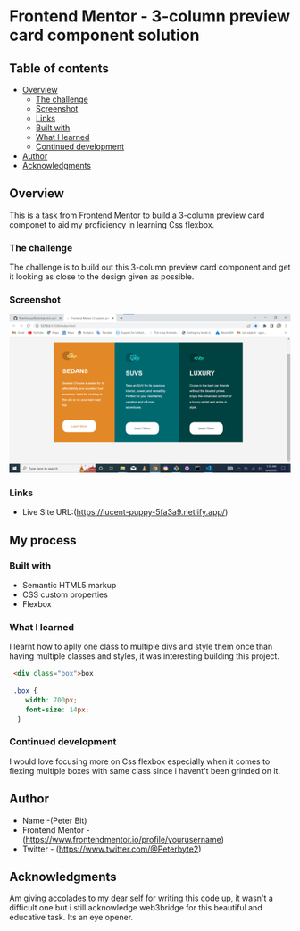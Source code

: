 # Frontend Mentor - 3-column preview card component solution

## Table of contents

- [Overview](#overview)
  - [The challenge](#the-challenge)
  - [Screenshot](#screenshot)
  - [Links](#links)
  - [Built with](#built-with)
  - [What I learned](#what-i-learned)
  - [Continued development](#continued-development)
- [Author](#author)
- [Acknowledgments](#acknowledgments)


## Overview
This is a task from Frontend Mentor to build a 3-column preview card componet to aid my proficiency in learning Css flexbox.

### The challenge
The challenge is to build out this 3-column preview card component and get it looking as close to the design given as possible.

### Screenshot

![](./images/Annotation%202022-08-06%20013555.png)

### Links

- Live Site URL:(https://lucent-puppy-5fa3a9.netlify.app/)

## My process

### Built with

- Semantic HTML5 markup
- CSS custom properties
- Flexbox

### What I learned

I learnt how to aplly one class to multiple divs and style them once than having multiple classes and styles, it was interesting building this project.


```html
 <div class="box">box
```
```css
 .box {
    width: 700px;
    font-size: 14px;
  }
```
### Continued development    

I would love focusing more on Css flexbox especially when it comes to flexing multiple boxes with same class since i havent't been grinded on it.

## Author

- Name -(Peter Bit)
- Frontend Mentor -(https://www.frontendmentor.io/profile/yourusername)
- Twitter - (https://www.twitter.com/@Peterbyte2)

## Acknowledgments

Am giving accolades to my dear self for writing this code up, it wasn't a difficult one but i still acknowledge web3bridge for this beautiful and educative task. Its an eye opener.
